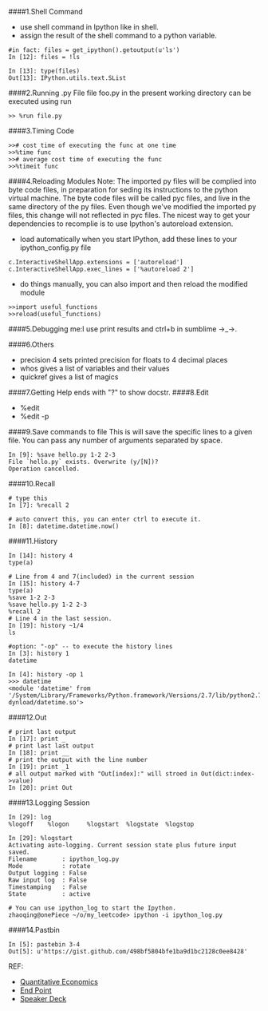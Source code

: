 ####1.Shell Command
* use shell command in Ipython like in shell.
* assign the result of the shell command to a python variable.

~~~
#in fact: files = get_ipython().getoutput(u'ls')
In [12]: files = !ls

In [13]: type(files)
Out[13]: IPython.utils.text.SList
~~~
####2.Running .py File
file foo.py in the present working directory can be executed using run

~~~shell
>> %run file.py
~~~
####3.Timing Code
~~~shell
>># cost time of executing the func at one time
>>%time func
>># average cost time of executing the func
>>%timeit func
~~~

####4.Reloading Modules
Note: The imported py files will be complied into byte code files, in preparation for seding its instructions to the python virtual machine. The byte code files will be called pyc files, and live in the same directory of the py files.
Even though we've modified the imported py files, this change will not reflected in pyc files.
The nicest way to get your dependencies to recomplie is to use Ipython's autoreload extension.

* load automatically when you start IPython, add these lines to your ipython_config.py file

~~~
c.InteractiveShellApp.extensions = ['autoreload']
c.InteractiveShellApp.exec_lines = ['%autoreload 2']
~~~

* do things manually, you can also import and then reload the modified module

~~~shell
>>import useful_functions
>>reload(useful_functions)
~~~

####5.Debugging
me:I use print results and ctrl+b in sumblime ->_->.

####6.Others
* precision 4 sets printed precision for floats to 4 decimal places
* whos gives a list of variables and their values
* quickref gives a list of magics

####7.Getting Help
ends with "?" to show docstr.
####8.Edit

* %edit
* %edit -p

####9.Save commands to file
This is will save the specific lines to a given file. You can pass any number of arguments separated by space.

~~~
In [9]: %save hello.py 1-2 2-3
File `hello.py` exists. Overwrite (y/[N])?
Operation cancelled.
~~~
####10.Recall
~~~
# type this
In [7]: %recall 2

# auto convert this, you can enter ctrl to execute it.
In [8]: datetime.datetime.now()
~~~
####11.History
~~~
In [14]: history 4
type(a)

# Line from 4 and 7(included) in the current session
In [15]: history 4-7
type(a)
%save 1-2 2-3
%save hello.py 1-2 2-3
%recall 2
# Line 4 in the last session.
In [19]: history ~1/4
ls

#option: "-op" -- to execute the history lines
In [3]: history 1
datetime

In [4]: history -op 1
>>> datetime
<module 'datetime' from '/System/Library/Frameworks/Python.framework/Versions/2.7/lib/python2.7/lib-dynload/datetime.so'>
~~~
####12.Out
~~~ipython
# print last output
In [17]: print _
# print last last output
In [18]: print __
# print the output with the line number
In [19]: print _1
# all output marked with "Out[index]:" will stroed in Out(dict:index->value)
In [20]: print Out
~~~
####13.Logging Session
~~~
In [29]: log
%logoff    %logon     %logstart  %logstate  %logstop

In [29]: %logstart
Activating auto-logging. Current session state plus future input saved.
Filename       : ipython_log.py
Mode           : rotate
Output logging : False
Raw input log  : False
Timestamping   : False
State          : active

# You can use ipython_log to start the Ipython.
zhaoqing@onePiece ~/o/my_leetcode> ipython -i ipython_log.py
~~~
####14.Pastbin
~~~
In [5]: pastebin 3-4
Out[5]: u'https://gist.github.com/498bf5804bfe1ba9d1bc2128c0ee8428'
~~~
REF:

* [Quantitative Economics](http://quant-econ.net/py/ipython.html)
* [End Point](http://blog.endpoint.com/2015/06/ipython-tips-and-tricks.html)
* [Speaker Deck](https://speakerdeck.com/zsiciarz/ipython-tips-tricks-magic)